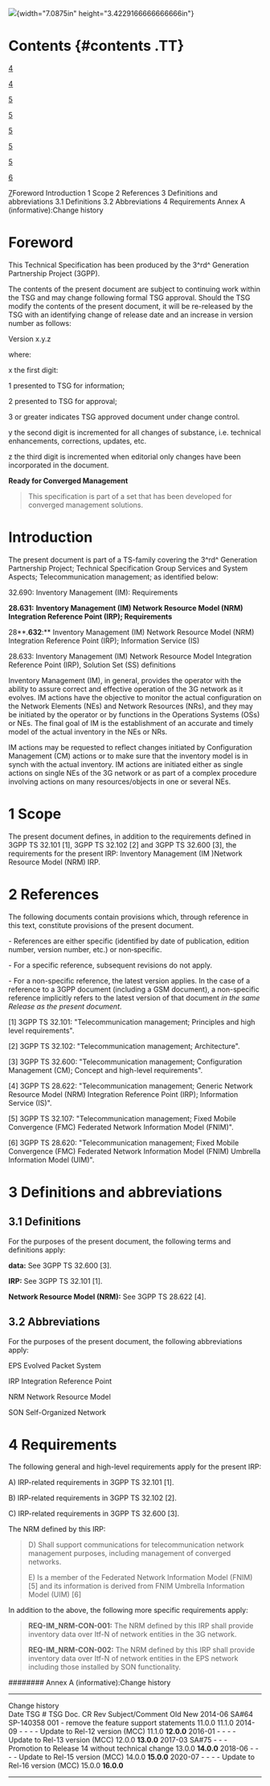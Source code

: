![](media/image1.jpeg){width="7.0875in" height="3.4229166666666666in"}

Contents {#contents .TT}
========

[4](#foreword)

[4](#introduction)

[5](#scope)

[5](#references)

[5](#definitions-and-abbreviations)

[5](#definitions)

[5](#abbreviations)

[6](#requirements)

[7](#annex-a-informativechange-history)Foreword Introduction 1 Scope 2
References 3 Definitions and abbreviations 3.1 Definitions 3.2
Abbreviations 4 Requirements Annex A (informative):Change history

Foreword
========

This Technical Specification has been produced by the 3^rd^ Generation
Partnership Project (3GPP).

The contents of the present document are subject to continuing work
within the TSG and may change following formal TSG approval. Should the
TSG modify the contents of the present document, it will be re-released
by the TSG with an identifying change of release date and an increase in
version number as follows:

Version x.y.z

where:

x the first digit:

1 presented to TSG for information;

2 presented to TSG for approval;

3 or greater indicates TSG approved document under change control.

y the second digit is incremented for all changes of substance, i.e.
technical enhancements, corrections, updates, etc.

z the third digit is incremented when editorial only changes have been
incorporated in the document.

**Ready for Converged Management**

> This specification is part of a set that has been developed for
> converged management solutions.

Introduction
============

The present document is part of a TS-family covering the 3^rd^
Generation Partnership Project; Technical Specification Group Services
and System Aspects; Telecommunication management; as identified below:

32.690: Inventory Management (IM): Requirements

**28.631:** **Inventory Management (IM) Network Resource Model (NRM)
Integration Reference Point (IRP); Requirements**

28**.**632**:** Inventory Management (IM) Network Resource Model (NRM)
Integration Reference Point (IRP); Information Service (IS)

28.633: Inventory Management (IM) Network Resource Model Integration
Reference Point (IRP), Solution Set (SS) definitions

Inventory Management (IM), in general, provides the operator with the
ability to assure correct and effective operation of the 3G network as
it evolves. IM actions have the objective to monitor the actual
configuration on the Network Elements (NEs) and Network Resources (NRs),
and they may be initiated by the operator or by functions in the
Operations Systems (OSs) or NEs. The final goal of IM is the
establishment of an accurate and timely model of the actual inventory in
the NEs or NRs.

IM actions may be requested to reflect changes initiated by
Configuration Management (CM) actions or to make sure that the inventory
model is in synch with the actual inventory. IM actions are initiated
either as single actions on single NEs of the 3G network or as part of a
complex procedure involving actions on many resources/objects in one or
several NEs.

1 Scope
=======

The present document defines, in addition to the requirements defined in
3GPP TS 32.101 \[1\], 3GPP TS 32.102 \[2\] and 3GPP TS 32.600 \[3\], the
requirements for the present IRP: Inventory Management (IM )Network
Resource Model (NRM) IRP.

2 References
============

The following documents contain provisions which, through reference in
this text, constitute provisions of the present document.

\- References are either specific (identified by date of publication,
edition number, version number, etc.) or non‑specific.

\- For a specific reference, subsequent revisions do not apply.

\- For a non-specific reference, the latest version applies. In the case
of a reference to a 3GPP document (including a GSM document), a
non-specific reference implicitly refers to the latest version of that
document *in the same Release as the present document*.

\[1\] 3GPP TS 32.101: \"Telecommunication management; Principles and
high level requirements\".

\[2\] 3GPP TS 32.102: \"Telecommunication management; Architecture\".

\[3\] 3GPP TS 32.600: \"Telecommunication management; Configuration
Management (CM); Concept and high-level requirements\".

\[4\] 3GPP TS 28.622: \"Telecommunication management; Generic Network
Resource Model (NRM) Integration Reference Point (IRP); Information
Service (IS)\".

\[5\] 3GPP TS 32.107: \"Telecommunication management; Fixed Mobile
Convergence (FMC) Federated Network Information Model (FNIM)\".

\[6\] 3GPP TS 28.620: \"Telecommunication management; Fixed Mobile
Convergence (FMC) Federated Network Information Model (FNIM) Umbrella
Information Model (UIM)\".

3 Definitions and abbreviations
===============================

3.1 Definitions
---------------

For the purposes of the present document, the following terms and
definitions apply:

**data:** See 3GPP TS 32.600 \[3\].

**IRP:** See 3GPP TS 32.101 \[1\].

**Network Resource Model (NRM):** See 3GPP TS 28.622 \[4\].

3.2 Abbreviations
-----------------

For the purposes of the present document, the following abbreviations
apply:

EPS Evolved Packet System

IRP Integration Reference Point

NRM Network Resource Model

SON Self-Organized Network

4 Requirements
==============

The following general and high-level requirements apply for the present
IRP:

A\) IRP-related requirements in 3GPP TS 32.101 \[1\].

B\) IRP-related requirements in 3GPP TS 32.102 \[2\].

C\) IRP-related requirements in 3GPP TS 32.600 \[3\].

The NRM defined by this IRP:

> D\) Shall support communications for telecommunication network
> management purposes, including management of converged networks.
>
> E\) Is a member of the Federated Network Information Model (FNIM)
> \[5\] and its information is derived from FNIM Umbrella Information
> Model (UIM) \[6\]

In addition to the above, the following more specific requirements
apply:

> **REQ-IM\_NRM-CON-001:** The NRM defined by this IRP shall provide
> inventory data over Itf-N of network entities in the 3G network.
>
> **REQ-IM\_NRM-CON-002:** The NRM defined by this IRP shall provide
> inventory data over Itf-N of network entities in the EPS network
> including those installed by SON functionality.

######## Annex A (informative):Change history

  ---------------- -------- ----------- ----- ----- -------------------------------------------------- -------- ------------
  Change history                                                                                                
  Date             TSG \#   TSG Doc.    CR    Rev   Subject/Comment                                    Old      New
  2014-06          SA\#64   SP-140358   001   \-    remove the feature support statements              11.0.0   11.1.0
  2014-09          \-       \-          \-    \-    Update to Rel-12 version (MCC)                     11.1.0   **12.0.0**
  2016-01          \-       \-          \-    \-    Update to Rel-13 version (MCC)                     12.0.0   **13.0.0**
  2017-03          SA\#75   \-          \-    \-    Promotion to Release 14 without technical change   13.0.0   **14.0.0**
  2018-06          \-       \-          \-    \-    Update to Rel-15 version (MCC)                     14.0.0   **15.0.0**
  2020-07          \-       \-          \-    \-    Update to Rel-16 version (MCC)                     15.0.0   **16.0.0**
  ---------------- -------- ----------- ----- ----- -------------------------------------------------- -------- ------------
